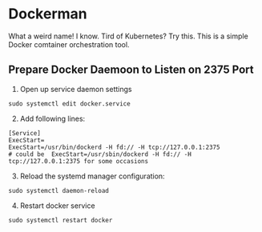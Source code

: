 # Dockerman
What a weird name! I know.
Tird of Kubernetes? Try this. This is a simple Docker comtainer orchestration tool.

## Prepare Docker Daemoon to Listen on 2375 Port
1. Open up service daemon settings
```shell
sudo systemctl edit docker.service
```

2. Add following lines:
```shell
[Service]
ExecStart=
ExecStart=/usr/bin/dockerd -H fd:// -H tcp://127.0.0.1:2375
# could be  ExecStart=/usr/sbin/dockerd -H fd:// -H tcp://127.0.0.1:2375 for some occasions
```

3. Reload the systemd manager configuration:
```shell
sudo systemctl daemon-reload
```

4. Restart docker service
```shell
sudo systemctl restart docker
```

